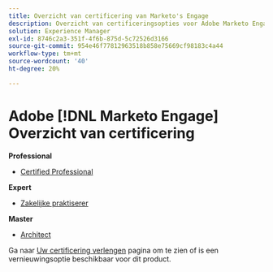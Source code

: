 ```yaml
---
title: Overzicht van certificering van Marketo's Engage
description: Overzicht van certificeringsopties voor Adobe Marketo Engage
solution: Experience Manager
exl-id: 8746c2a3-351f-4f6b-875d-5c72526d3166
source-git-commit: 954e46f77812963518b858e75669cf98183c4a44
workflow-type: tm+mt
source-wordcount: '40'
ht-degree: 20%

---
```


# Adobe [!DNL Marketo Engage] Overzicht van certificering

**Professional**

* [Certified Professional](/help/certifications/ame/ame-p.md) <!--AD0-E555-->

**Expert**

* [Zakelijke praktiserer](/help/certifications/ame/ame-e-business.md) <!--AD0-E559-->

**Master**

* [Architect](/help/certifications/ame/ame-m-architect-23-08.md) <!--AD0-E560-->

Ga naar [Uw certificering verlengen](/help/certifications/renew.md) pagina om te zien of is een vernieuwingsoptie beschikbaar voor dit product.
